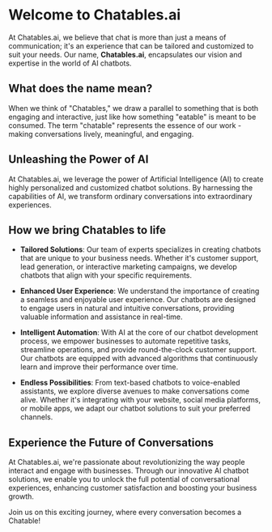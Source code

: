 # Welcome to Chatables.ai

At Chatables.ai, we believe that chat is more than just a means of communication; it's an experience that can be tailored and customized to suit your needs. Our name, **Chatables.ai**, encapsulates our vision and expertise in the world of AI chatbots.

## What does the name mean?

When we think of "Chatables," we draw a parallel to something that is both engaging and interactive, just like how something "eatable" is meant to be consumed. The term "chatable" represents the essence of our work - making conversations lively, meaningful, and engaging.

## Unleashing the Power of AI

At Chatables.ai, we leverage the power of Artificial Intelligence (AI) to create highly personalized and customized chatbot solutions. By harnessing the capabilities of AI, we transform ordinary conversations into extraordinary experiences.

## How we bring Chatables to life

- **Tailored Solutions**: Our team of experts specializes in creating chatbots that are unique to your business needs. Whether it's customer support, lead generation, or interactive marketing campaigns, we develop chatbots that align with your specific requirements.

- **Enhanced User Experience**: We understand the importance of creating a seamless and enjoyable user experience. Our chatbots are designed to engage users in natural and intuitive conversations, providing valuable information and assistance in real-time.

- **Intelligent Automation**: With AI at the core of our chatbot development process, we empower businesses to automate repetitive tasks, streamline operations, and provide round-the-clock customer support. Our chatbots are equipped with advanced algorithms that continuously learn and improve their performance over time.

- **Endless Possibilities**: From text-based chatbots to voice-enabled assistants, we explore diverse avenues to make conversations come alive. Whether it's integrating with your website, social media platforms, or mobile apps, we adapt our chatbot solutions to suit your preferred channels.

## Experience the Future of Conversations

At Chatables.ai, we're passionate about revolutionizing the way people interact and engage with businesses. Through our innovative AI chatbot solutions, we enable you to unlock the full potential of conversational experiences, enhancing customer satisfaction and boosting your business growth.

Join us on this exciting journey, where every conversation becomes a Chatable!
